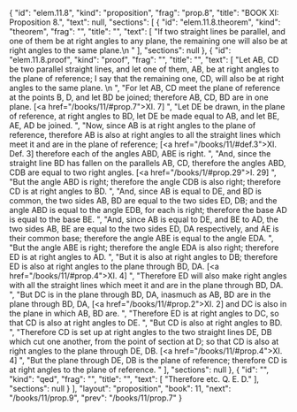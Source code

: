 {
  "id": "elem.11.8",
  "kind": "proposition",
  "frag": "prop.8",
  "title": "BOOK XI: Proposition 8.",
  "text": null,
  "sections": [
    {
      "id": "elem.11.8.theorem",
      "kind": "theorem",
      "frag": "",
      "title": "",
      "text": [
        "If two straight lines be parallel, and one of them be at right angles to any plane, the remaining one will also be at right angles to the same plane.\n      "
      ],
      "sections": null
    },
    {
      "id": "elem.11.8.proof",
      "kind": "proof",
      "frag": "",
      "title": "",
      "text": [
        "Let AB, CD be two parallel straight lines, and let one of them, AB, be at right angles to the plane of reference; I say that the remaining one, CD, will also be at right angles to the same plane. \n      ",
        "For let AB, CD meet the plane of reference at the points B, D, and let BD be joined; therefore AB, CD, BD are in one plane. [<a href=\"/books/11/#prop.7\">XI. 7</a>] ",
        "Let DE be drawn, in the plane of reference, at right angles to BD, let DE be made equal to AB, and let BE, AE, AD be joined. ",
        "Now, since AB is at right angles to the plane of reference, therefore AB is also at right angles to all the straight lines which meet it and are in the plane of reference; [<a href=\"/books/11/#def.3\">XI. Def. 3</a>] therefore each of the angles ABD, ABE is right. ",
        "And, since the straight line BD has fallen on the parallels AB, CD, therefore the angles ABD, CDB are equal to two right angles. [<a href=\"/books/1/#prop.29\">I. 29</a>] ",
        "But the angle ABD is right; therefore the angle CDB is also right; therefore CD is at right angles to BD. ",
        "And, since AB is equal to DE, and BD is common, the two sides AB, BD are equal to the two sides ED, DB; and the angle ABD is equal to the angle EDB, for each is right; therefore the base AD is equal to the base BE. ",
        "And, since AB is equal to DE, and BE to AD, the two sides AB, BE are equal to the two sides ED, DA respectively, and AE is their common base; therefore the angle ABE is equal to the angle EDA. ",
        "But the angle ABE is right; therefore the angle EDA is also right; therefore ED is at right angles to AD. ",
        "But it is also at right angles to DB; therefore ED is also at right angles to the plane through BD, DA. [<a href=\"/books/11/#prop.4\">XI. 4</a>] ",
        "Therefore ED will also make right angles with all the straight lines which meet it and are in the plane through BD, DA. ",
        "But DC is in the plane through BD, DA, inasmuch as AB, BD are in the plane through BD, DA, [<a href=\"/books/11/#prop.2\">XI. 2</a>] and DC is also in the plane in which AB, BD are. ",
        "Therefore ED is at right angles to DC, so that CD is also at right angles to DE. ",
        "But CD is also at right angles to BD. ",
        "Therefore CD is set up at right angles to the two straight lines DE, DB which cut one another, from the point of section at D; so that CD is also at right angles to the plane through DE, DB. [<a href=\"/books/11/#prop.4\">XI. 4</a>] ",
        "But the plane through DE, DB is the plane of reference; therefore CD is at right angles to the plane of reference. "
      ],
      "sections": null
    },
    {
      "id": "",
      "kind": "qed",
      "frag": "",
      "title": "",
      "text": [
        "Therefore etc. Q. E. D."
      ],
      "sections": null
    }
  ],
  "layout": "proposition",
  "book": 11,
  "next": "/books/11/prop.9",
  "prev": "/books/11/prop.7"
}
